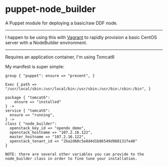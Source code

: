 # puppet-node_builder

A Puppet module for deploying a basic/raw DDF node.


---

I happen to be using this with [Vagrant](http://vagrantup.com) to rapidly provision a basic CentOS server with a NodeBuilder environment.

---

Requires an application container, I'm using Tomcat6

My manifest is super simple:

```
group { "puppet": ensure => "present", }

Exec { path => "/usr/local/sbin:/usr/local/bin:/usr/sbin:/usr/bin:/sbin:/bin", }

package { "tomcat6":
    ensure => "installed"
} ->
service { "tomcat6":
  ensure => "running",
} ->
class { "node_builder":
  openstack_key_id => "opendx_demo",
  openstack_hostname => "107.2.16.122",
  master_hostname => "107.2.16.122",
  openstack_tenant_id => "2ba2d60c5e8d4d1b86549d988131fe48"
}

NOTE: there are several other variables you can provide to the node_builder class in order to fine tune your installation.

```